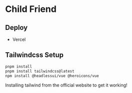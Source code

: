 # Child Friend

## Deploy

- Vercel

## Tailwindcss Setup

```sh
pnpm install
pnpm install tailwindcss@latest
npm install @headlessui/vue @heroicons/vue
```

Installing tailwind from the official website to get it working!
